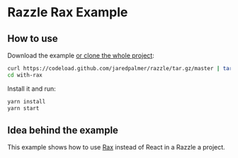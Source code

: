 # Razzle Rax Example

## How to use
Download the example [or clone the whole project](https://github.com/jaredpalmer/razzle.git):

```bash
curl https://codeload.github.com/jaredpalmer/razzle/tar.gz/master | tar -xz --strip=2 razzle-master/examples/with-rax
cd with-rax
```

Install it and run:

```bash
yarn install
yarn start
```

## Idea behind the example
This example shows how to use [Rax](https://github.com/alibaba/rax) instead of React
in a Razzle a project.